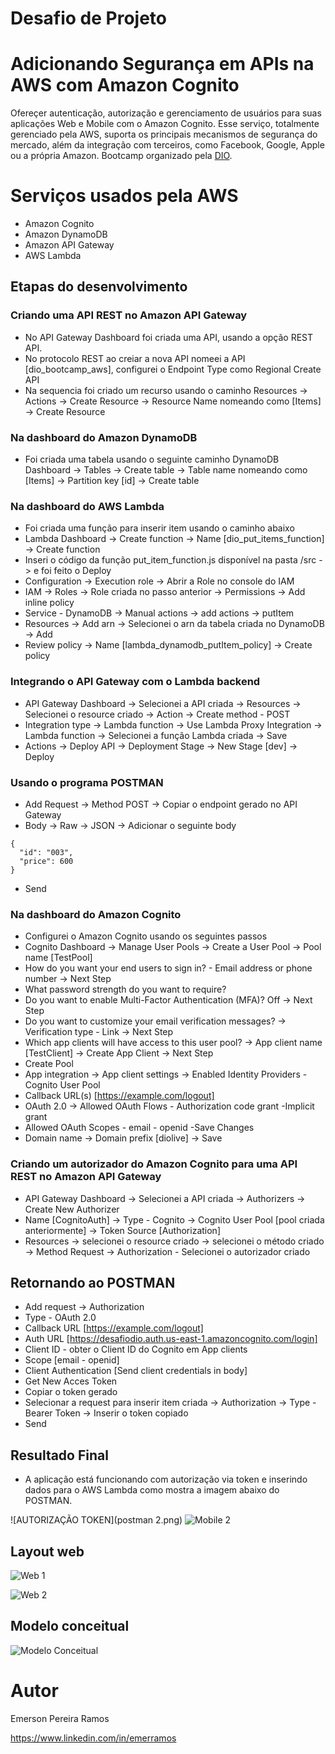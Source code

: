 # Desafio de Projeto

# Adicionando Segurança em APIs na AWS com Amazon Cognito

Ofereçer autenticação, autorização e gerenciamento de usuários para suas aplicações Web e Mobile com o Amazon Cognito. Esse serviço, totalmente gerenciado pela AWS, suporta os principais mecanismos de segurança do mercado, além da integração com terceiros, como Facebook, Google, Apple ou a própria Amazon. Bootcamp organizado pela [DIO](https://web.dio.me "Site da DIO").

# Serviços usados pela AWS
- Amazon Cognito
- Amazon DynamoDB
- Amazon API Gateway
- AWS Lambda

## Etapas do desenvolvimento
### Criando uma API REST no Amazon API Gateway

  - No API Gateway Dashboard foi criada uma API, usando a opção REST API.
  - No protocolo REST ao creiar a nova API nomeei a API [dio_bootcamp_aws], configurei o Endpoint Type como Regional Create API
  - Na sequencia foi criado um recurso usando o caminho Resources -> Actions -> Create Resource -> Resource Name nomeando como [Items] -> Create Resource
  
### Na dashboard do Amazon DynamoDB

  - Foi criada uma tabela usando o seguinte caminho DynamoDB Dashboard -> Tables -> Create table -> Table name nomeando como [Items] -> Partition key [id] -> Create table 
### Na dashboard do AWS Lambda

  - Foi criada uma função para inserir item usando o caminho abaixo
  - Lambda Dashboard -> Create function -> Name [dio_put_items_function] -> Create function
  - Inseri o código da função put_item_function.js disponível na pasta /src -> e foi feito o Deploy
  - Configuration -> Execution role -> Abrir a Role no console do IAM
  - IAM -> Roles -> Role criada no passo anterior -> Permissions -> Add inline policy
  - Service - DynamoDB -> Manual actions -> add actions -> putItem
  - Resources -> Add arn -> Selecionei o arn da tabela criada no DynamoDB -> Add
  - Review policy -> Name [lambda_dynamodb_putItem_policy] -> Create policy
  
### Integrando o API Gateway com o Lambda backend

  - API Gateway Dashboard -> Selecionei a API criada -> Resources -> Selecionei o resource criado -> Action -> Create method - POST
  - Integration type -> Lambda function -> Use Lambda Proxy Integration -> Lambda function -> Selecionei a função Lambda criada -> Save
  - Actions -> Deploy API -> Deployment Stage -> New Stage [dev] -> Deploy
  
### Usando o programa POSTMAN

  - Add Request -> Method POST -> Copiar o endpoint gerado no API Gateway
  - Body -> Raw -> JSON -> Adicionar o seguinte body
```
{
  "id": "003",
  "price": 600
}
```
  - Send
  
### Na dashboard do Amazon Cognito

  - Configurei o Amazon Cognito usando os seguintes passos
  - Cognito Dashboard -> Manage User Pools -> Create a User Pool -> Pool name [TestPool]
  - How do you want your end users to sign in? - Email address or phone number -> Next Step
  - What password strength do you want to require?
  - Do you want to enable Multi-Factor Authentication (MFA)? Off -> Next Step
  - Do you want to customize your email verification messages? -> Verification type - Link -> Next Step
  - Which app clients will have access to this user pool? -> App client name [TestClient] -> Create App Client -> Next Step
  - Create Pool
  - App integration -> App client settings -> Enabled Identity Providers - Cognito User Pool
  - Callback URL(s) [https://example.com/logout]
  - OAuth 2.0 -> Allowed OAuth Flows - Authorization code grant -Implicit grant
  - Allowed OAuth Scopes - email - openid
  -Save Changes
  - Domain name -> Domain prefix [diolive] -> Save
  
### Criando um autorizador do Amazon Cognito para uma API REST no Amazon API Gateway

  - API Gateway Dashboard -> Selecionei a API criada -> Authorizers -> Create New Authorizer
  - Name [CognitoAuth] -> Type - Cognito -> Cognito User Pool [pool criada anteriormente] -> Token Source [Authorization]
  - Resources -> selecionei o resource criado -> selecionei o método criado -> Method Request -> Authorization - Selecionei o autorizador criado
  
## Retornando ao POSTMAN

  - Add request -> Authorization
  - Type - OAuth 2.0
  - Callback URL [https://example.com/logout]
  - Auth URL [https://desafiodio.auth.us-east-1.amazoncognito.com/login]
  - Client ID - obter o Client ID do Cognito em App clients
  - Scope [email - openid]
  - Client Authentication [Send client credentials in body]
  - Get New Acces Token
  - Copiar o token gerado
  - Selecionar a request para inserir item criada -> Authorization -> Type - Bearer Token -> Inserir o token copiado
  - Send
  
## Resultado Final

  - A aplicação está funcionando com autorização via token e inserindo dados para o AWS Lambda como mostra a imagem abaixo do POSTMAN.
  
  
![AUTORIZAÇÃO TOKEN](postman 2.png) ![Mobile 2](https://github.com/acenelio/assets/raw/main/sds1/mobile2.png)

## Layout web
![Web 1](https://github.com/acenelio/assets/raw/main/sds1/web1.png)

![Web 2](https://github.com/acenelio/assets/raw/main/sds1/web2.png)

## Modelo conceitual
![Modelo Conceitual](https://github.com/acenelio/assets/raw/main/sds1/modelo-conceitual.png)

# Autor

Emerson Pereira Ramos

https://www.linkedin.com/in/emerramos
